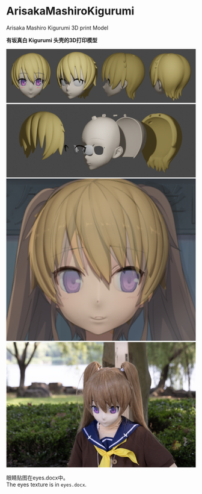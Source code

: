 # ArisakaMashiroKigurumi
Arisaka Mashiro Kigurumi 3D print Model

**有坂真白 Kigurumi 头壳的3D打印模型**

![](image/010.png)
![](image/006.png)
![](image/008.png)
![](image/011.png)

眼睛贴图在eyes.docx中。  
The eyes texture is in `eyes.docx`.